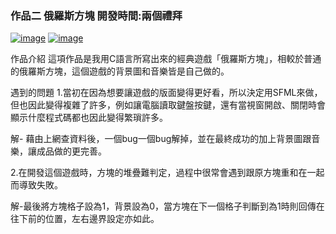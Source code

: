 ### 作品二  俄羅斯方塊 開發時間:兩個禮拜


[![image](https://hackmd.io/_uploads/SkTO9MhCA.png)](https://github.com/user-attachments/assets/3b6ee542-d56d-4bb7-8000-1ce919d2dc72)
[![image](https://hackmd.io/_uploads/BJUYczhC0.png)](https://github.com/user-attachments/assets/8f709e37-86db-44ca-8375-928ac8a019ac)

作品介紹
這項作品是我用C語言所寫出來的經典遊戲「俄羅斯方塊」，相較於普通的俄羅斯方塊，這個遊戲的背景圖和音樂皆是自己做的。

遇到的問題
1.當初在因為想要讓遊戲的版面變得更好看，所以決定用SFML來做，但也因此變得複雜了許多，例如讓電腦讀取鍵盤按鍵，還有當視窗開啟、關閉時會顯示什麼程式碼都也因此變得繁瑣許多。
	

解-
	藉由上網查資料後，一個bug一個bug解掉，並在最終成功的加上背景圖跟音樂，讓成品做的更完善。

  
2.在開發這個遊戲時，方塊的堆疊難判定，過程中很常會遇到跟原方塊重和在一起而導致失敗。
   
解-最後將方塊格子設為1，背景設為0，當方塊在下一個格子判斷到為1時則回傳在往下前的位置，左右邊界設定亦如此。
